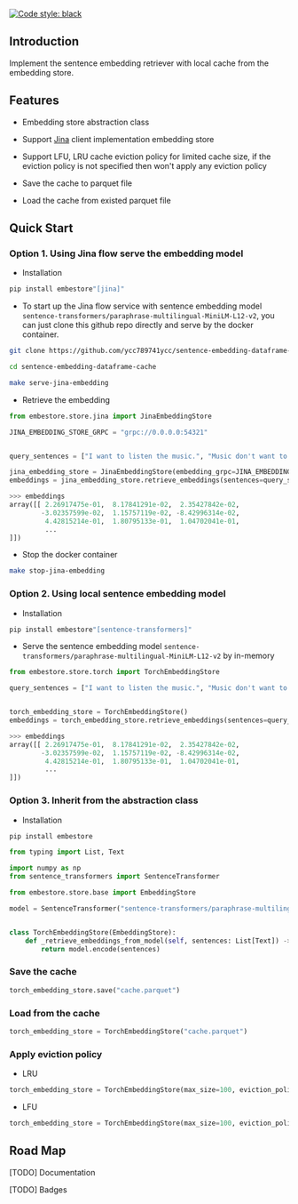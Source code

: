 [![Code style: black](https://img.shields.io/badge/code%20style-black-000000.svg)](https://github.com/psf/black)

## Introduction

Implement the sentence embedding retriever with local cache from the embedding store.

## Features

* Embedding store abstraction class

* Support [Jina](https://github.com/jina-ai/jina) client implementation embedding store

* Support LFU, LRU cache eviction policy for limited cache size, if the eviction policy is not specified then won't
apply any eviction policy

* Save the cache to parquet file

* Load the cache from existed parquet file

## Quick Start

### **Option 1.** Using Jina flow serve the embedding model

* Installation

```bash
pip install embestore"[jina]"
```

* To start up the Jina flow service with sentence embedding model
`sentence-transformers/paraphrase-multilingual-MiniLM-L12-v2`, you can just clone
this github repo directly and serve by the docker container.

```bash
git clone https://github.com/ycc789741ycc/sentence-embedding-dataframe-cache.git

cd sentence-embedding-dataframe-cache

make serve-jina-embedding
```

* Retrieve the embedding

```python
from embestore.store.jina import JinaEmbeddingStore

JINA_EMBEDDING_STORE_GRPC = "grpc://0.0.0.0:54321"


query_sentences = ["I want to listen the music.", "Music don't want to listen me."]

jina_embedding_store = JinaEmbeddingStore(embedding_grpc=JINA_EMBEDDING_STORE_GRPC)
embeddings = jina_embedding_store.retrieve_embeddings(sentences=query_sentences)

>>> embeddings
array([[ 2.26917475e-01,  8.17841291e-02,  2.35427842e-02,
        -3.02357599e-02,  1.15757119e-02, -8.42996314e-02,
         4.42815214e-01,  1.80795133e-01,  1.04702041e-01,
         ...
]])
```

* Stop the docker container

```bash
make stop-jina-embedding
```

### **Option 2.** Using local sentence embedding model

* Installation

```bash
pip install embestore"[sentence-transformers]"
```

* Serve the sentence embedding model `sentence-transformers/paraphrase-multilingual-MiniLM-L12-v2` by in-memory

```python
from embestore.store.torch import TorchEmbeddingStore

query_sentences = ["I want to listen the music.", "Music don't want to listen me."]


torch_embedding_store = TorchEmbeddingStore()
embeddings = torch_embedding_store.retrieve_embeddings(sentences=query_sentences)

>>> embeddings
array([[ 2.26917475e-01,  8.17841291e-02,  2.35427842e-02,
        -3.02357599e-02,  1.15757119e-02, -8.42996314e-02,
         4.42815214e-01,  1.80795133e-01,  1.04702041e-01,
         ...
]])
```

### **Option 3.** Inherit from the abstraction class

* Installation

```bash
pip install embestore
```

```python
from typing import List, Text

import numpy as np
from sentence_transformers import SentenceTransformer

from embestore.store.base import EmbeddingStore

model = SentenceTransformer("sentence-transformers/paraphrase-multilingual-MiniLM-L12-v2").eval()


class TorchEmbeddingStore(EmbeddingStore):
    def _retrieve_embeddings_from_model(self, sentences: List[Text]) -> np.ndarray:
        return model.encode(sentences)
```

### Save the cache

```python
torch_embedding_store.save("cache.parquet")
```

### Load from the cache

```python
torch_embedding_store = TorchEmbeddingStore("cache.parquet")
```

### Apply eviction policy

* LRU

```python
torch_embedding_store = TorchEmbeddingStore(max_size=100, eviction_policy="lru")
```

* LFU

```python
torch_embedding_store = TorchEmbeddingStore(max_size=100, eviction_policy="lfu")
```

## Road Map

[TODO] Documentation

[TODO] Badges
